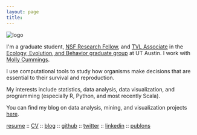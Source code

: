 ```yaml
---
layout: page
title:
---
```


![logo](../files/photo.jpg)

I'm a graduate student, [NSF Research Fellow](https://www.nsfgrfp.org), and [TVL Associate](https://www.mccombs.utexas.edu/Centers/Texas-Venture-Labs) in the [Ecology, Evolution, and Behavior graduate group](https://www.cns.utexas.edu/eeb-graduate-program) at UT Austin. I work with [Molly Cummings](http://www.bio.utexas.edu/research/cummingslab/). 

I use computational tools to study how organisms make decisions that are essential to their survival and reproduction.

My interests include statistics, data analysis, data visualization, and programming (especially R, Python, and most recently Scala).

You can find my blog on data analysis, mining, and visualization projects [here](https://lukereding.github.io/nonstandard_deviations/).

[resume](../files/lpr_resume.pdf)
:: [CV](../files/cv.pdf)
:: [blog](https://lukereding.github.io/nonstandard_deviations/)
:: [github](https://github.com/lukereding)
:: [twitter](https://twitter.com/lpreding)
:: [linkedin](https://www.linkedin.com/in/luke-reding-95b318129)
:: [publons](https://publons.com/author/1264405/luke-reding#profile)
